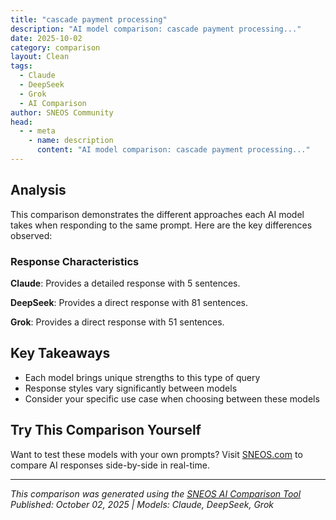 ```yaml
---
title: "cascade payment processing"
description: "AI model comparison: cascade payment processing..."
date: 2025-10-02
category: comparison
layout: Clean
tags:
  - Claude
  - DeepSeek
  - Grok
  - AI Comparison
author: SNEOS Community
head:
  - - meta
    - name: description
      content: "AI model comparison: cascade payment processing..."
---
```


<ChatComparison
  title="cascade payment processing"
  prompt="cascade payment processing"
  :responses='{
    "Claude": "Cascade payment processing is a strategy where payment attempts are routed through multiple payment processors in sequence until a transaction is successfully completed. Here\u0027s how it works:\n\n## How Cascade Processing Works\n\n1. **Primary Processor**: Transaction is first attempted with the main payment processor\n2. **Backup Processors**: If the first attempt fails, the system automatically routes to secondary processors\n3. **Sequential Attempts**: Continues through the processor chain until successful or all options are exhausted\n\n## Key Benefits\n\n### Higher Success Rates\n- Reduces failed transactions due to processor-specific issues\n- Improves overall authorization rates\n- Maximizes revenue capture\n\n### Risk Mitigation\n- Prevents single points of failure\n- Maintains payment processing during outages\n- Distributes processing load across providers\n\n### Cost Optimization\n- Route transactions based on fees and rates\n- Use preferred processors for specific transaction types\n- Optimize for geographic regions\n\n## Common Implementation Strategies\n\n### Failure-Based Routing\n- Route to backup only when primary fails\n- Most common cascade approach\n\n### Rule-Based Routing\n- Route based on card type, amount, or geography\n- Smart routing for optimization\n\n### Load Distribution\n- Spread volume across multiple processors\n- Prevent over-reliance on single provider\n\n## Technical Considerations\n\n- **Response Time**: Additional latency from multiple attempts\n- **Integration Complexity**: Managing multiple processor APIs\n- **Data Security**: Maintaining PCI compliance across all processors\n- **Reconciliation**: Tracking transactions across multiple systems\n\nWould you like me to elaborate on any specific aspect of cascade payment processing?",
    "DeepSeek": "Of course. \u0022Cascade payment processing\u0022 (also known as **cascading transactions**, **failover routing**, or **payment retry logic**) is a crucial strategy for maximizing payment authorization rates and ensuring business continuity.\n\nLet\u0027s break it down in detail.\n\n### What is Cascade Payment Processing?\n\nCascade payment processing is a smart routing system where a single payment request is automatically sent through a series of different payment gateways, processors, or routes **until one successfully authorizes the transaction**.\n\nIf the first attempt fails or times out, the system doesn\u0027t just give up. It immediately and automatically retries the transaction using a different \u0022lane\u0022 or method, much like a GPS recalculating your route when it encounters a roadblock.\n\n---\n\n### The Core Concept: The \u0022Cascade\u0022\n\nThink of it as a waterfall flowing from one pool to the next until it finds a path forward.\n\n**Primary Route (1st Choice):** The most preferred, cost-effective, or reliable processor.\n**Secondary Route (2nd Choice):** The backup option if the primary fails.\n**Tertiary Route (3rd Choice):** Another backup, and so on...\n**Final Fallback:** This could be a different card on file, a different payment method (e.g., ACH after card failure), or simply failing the transaction.\n\n---\n\n### Why is Cascade Processing Used? The Key Benefits\n\n1.  **Maximize Authorization Rates:** This is the #1 reason. A significant portion of declined transactions are due to temporary issues with a specific bank, network, or processor\u2014not the customer\u0027s lack of funds. Cascading can turn a \u0022failed\u0022 transaction into a successful one, directly recovering revenue.\n\n2.  **Increase Reliability and Uptime:** No single payment processor is 100% reliable. They can experience downtime, slowdowns, or technical glitches. A cascade strategy ensures your payment system remains operational even if your primary provider is having an issue.\n\n3.  **Reduce False Declines:** By routing around temporary network problems or processor-specific blacklists, you avoid declining a valid customer\u0027s card, which improves the customer experience and prevents churn.\n\n4.  **Optimize for Cost and Performance:** You can design your cascade to first use the processor with the best interchange rates (to save money). If that fails for a non-fraud reason, it can then cascade to a processor known for higher authorization rates, even if it\u0027s slightly more expensive. *Some revenue is better than none.*\n\n---\n\n### How Does a Typical Cascade Work? (Step-by-Step Example)\n\nLet\u0027s use a subscription billing scenario with two payment gateways: **Stripe** (Primary) and **Adyen** (Secondary).\n\n1.  **Attempt:** On the customer\u0027s billing date, your system attempts to charge their saved credit card via **Stripe**.\n2.  **Failure:** Stripe returns a generic \u0060processor_decline\u0060 or a \u0060gateway_timeout\u0060 error. This is not a hard failure like \u0022insufficient funds\u0022 or \u0022invalid card number.\u0022\n3.  **Cascade Logic Triggers:** Your payment system\u0027s logic identifies this as a retry-able error.\n4.  **Retry:** The system immediately (or after a short delay) resubmits the *exact same payment request* to the **Adyen** gateway.\n5.  **Success:** Adyen successfully communicates with the card network and bank, and the payment is **authorized**.\n6.  **Completion:** The customer is successfully billed, and their service continues uninterrupted. They are none the wiser that a failure occurred behind the scenes.\n\n---\n\n### Crucial Considerations and Best Practices\n\nImplementing cascade processing is powerful, but it must be done intelligently to avoid pitfalls.\n\n| Consideration | Why It\u0027s Important |\n| :--- | :--- |\n| **Error Code Handling** | **This is the most critical part.** You should **only cascade on retry-able errors.** Never cascade on: \u003Cbr\u003E\u2022 \u0060insufficient_funds\u0060 \u003Cbr\u003E\u2022 \u0060invalid_card_number\u0060 \u003Cbr\u003E\u2022 \u0060do_not_honor\u0060 (sometimes) \u003Cbr\u003E\u2022 **\u0060suspected_fraud\u0060** \u003Cbr\u003ECascading on these wastes resources and can anger the issuing bank. Only cascade on transient errors like \u0060processor_timeout\u0060, \u0060gateway_error\u0060, or \u0060system_unavailable\u0060. |\n| **Duplicate Charges** | If a request times out at the primary gateway, it might actually have gone through. Cascading immediately could lead to charging the customer twice. Implement **idempotency keys** (a unique key for each payment attempt) to prevent this. Gateways use these keys to ensure duplicate requests are not processed. |\n| **PCI Compliance** | If you are storing cards to use with multiple gateways (e.g., you have the card tokenized for both Stripe and Adyen), you must ensure your card storage system is PCI compliant. Using a gateway\u0027s own customer/vault system often simplifies this. |\n| **Cost \u0026 Complexity** | You need contracts and integrations with multiple payment providers. Each transaction attempt, even a failed one, might have a minimal cost. The development and logic to manage the cascade also add complexity. |\n| **Customer Communication** | Be careful with customer-facing messages. If the first attempt fails, you shouldn\u0027t email the customer \u0022Your payment failed!\u0022 only for the cascade to succeed seconds later. Only notify the customer after the entire cascade sequence has failed. |\n\n---\n\n### Real-World Use Cases\n\n*   **Subscription Services (SaaS):** Essential for preventing involuntary churn. A customer shouldn\u0027t lose their account because of a one-time processor glitch.\n*   **E-commerce Marketplaces:** Ensures sellers get paid and the platform collects its fees reliably, even during peak sales events like Black Friday when processors are stressed.\n*   **High-Volume Ticketing:** A single ticket purchase failure due to a gateway issue can mean a lost sale. Cascading improves the chance of securing the sale.\n*   **Global Businesses:** Different processors have varying strengths and bank relationships in different regions. You can cascade to a regional specialist if the global provider fails.\n\n### Technical Implementation\n\nThis is typically handled by a payment service or orchestration layer in your backend code. Here\u2019s a simplified pseudocode example:\n\n\u0060\u0060\u0060python\ndef charge_customer(amount, currency, payment_method_id):\n    # Define the cascade order\n    gateways = [StripeGateway, AdyenGateway, BraintreeGateway]\n    \n    for Gateway in gateways:\n        try:\n            result = Gateway.charge(amount, currency, payment_method_id)\n            if result.is_successful():\n                return result # Exit on success!\n            elif result.is_retryable_error():\n                continue # Cascade to the next gateway\n            else:\n                break # Hard failure, stop cascading\n        except GatewayTimeoutError:\n            continue # Cascade on timeout\n    \n    # If we get here, all gateways failed\n    handle_payment_failure()\n\u0060\u0060\u0060\n\n### Conclusion\n\n**Cascade payment processing is a best practice for any serious business that relies on recurring revenue or high-value transactions.** It\u0027s a proactive approach to payment reliability that treats payment infrastructure as a redundant system, ensuring that temporary technical glitches don\u0027t result in lost sales or unhappy customers.",
    "Grok": "Cascade payment processing refers to a system or method in which payments are processed through a series of steps or intermediaries, often with a hierarchical or sequential flow. This concept is commonly used in financial systems, merchant services, or multi-level payment distributions. Below is a breakdown of the concept:\n\n### **What is Cascade Payment Processing?**\nIn cascade payment processing, a payment is directed through a predefined sequence of processors, accounts, or entities. If the first processor or entity in the sequence cannot handle the payment (e.g., due to a failure, declined transaction, or specific rules), the payment \u0022cascades\u0022 to the next processor or entity until it is successfully processed or rejected.\n\n### **Key Features of Cascade Payment Processing**\n1. **Sequential Flow**: Payments are routed through a chain of payment processors or accounts based on predefined rules or priorities.\n2. **Fallback Mechanism**: If a payment fails at one level, it automatically moves to the next available option in the cascade.\n3. **Redundancy**: The system is designed to minimize payment failures by having multiple options for processing.\n4. **Customization**: Rules for cascading can be based on factors like transaction amount, merchant type, geographic location, or processor availability.\n\n### **Applications of Cascade Payment Processing**\n1. **Merchant Payment Systems**:\n   - Merchants may use multiple payment gateways or processors to ensure transactions are completed. If one gateway declines a payment, the system cascades to another gateway.\n   - Example: A retailer might first attempt to process a credit card payment through Processor A. If it fails, the payment cascades to Processor B, and so on.\n\n2. **Multi-Level Affiliate or Commission Payments**:\n   - In affiliate marketing or multi-level marketing (MLM) systems, payments or commissions may cascade through a hierarchy of participants. Earnings are distributed to different levels based on a structure.\n\n3. **Banking and Financial Systems**:\n   - Payments may cascade through correspondent banks or intermediary accounts in international transactions until they reach the final recipient.\n   - Example: A cross-border payment might cascade through multiple banks before reaching the destination account.\n\n4. **Fraud Detection and Risk Management**:\n   - Payment cascades can include checks at each level to filter out fraudulent transactions or ensure compliance with regulations.\n\n### **Benefits of Cascade Payment Processing**\n- **Increased Success Rate**: By having multiple processors or pathways, the likelihood of a successful transaction improves.\n- **Flexibility**: Businesses can integrate multiple payment providers or methods to cater to diverse customer needs.\n- **Reliability**: Reduces the risk of payment failure due to system downtime or processor issues.\n- **Automation**: Cascading logic can be automated, reducing manual intervention.\n\n### **Challenges of Cascade Payment Processing**\n- **Complexity**: Managing multiple processors or levels can complicate system design and maintenance.\n- **Cost**: Using multiple payment gateways or intermediaries may increase transaction fees.\n- **Latency**: Cascading through multiple levels can introduce delays in payment processing.\n- **Compliance**: Ensuring each level complies with regulations (e.g., GDPR, PCI DSS) can be challenging.\n\n### **Example Scenario**\nA customer makes an online purchase worth $100 using a credit card. The merchant\u2019s payment system is set up with a cascade:\n1. The transaction is first sent to Payment Processor A. If Processor A declines the payment (due to a card issue or downtime), it cascades to Processor B.\n2. If Processor B also fails, the system might attempt a different payment method (if provided by the customer) or notify the customer to retry.\n3. If successful at any stage, the payment is processed, and the merchant receives the funds.\n\n### **Conclusion**\nCascade payment processing is a valuable strategy for ensuring transaction reliability and flexibility in complex payment ecosystems. Businesses implementing this system must balance the benefits of redundancy with the potential for increased costs and complexity. If you\u0027re looking to implement or learn more about cascade payment systems, you might consider exploring payment gateway APIs (e.g., Stripe, PayPal) or consulting with a payment processing expert to design a solution tailored to your needs."
  }'
  published-date="11:11"
/>

## Analysis

This comparison demonstrates the different approaches each AI model takes when responding to the same prompt. Here are the key differences observed:

### Response Characteristics

**Claude**: Provides a detailed response with 5 sentences. 

**DeepSeek**: Provides a direct response with 81 sentences. 

**Grok**: Provides a direct response with 51 sentences. 

## Key Takeaways

- Each model brings unique strengths to this type of query
- Response styles vary significantly between models
- Consider your specific use case when choosing between these models

## Try This Comparison Yourself

Want to test these models with your own prompts? Visit [SNEOS.com](https://sneos.com) to compare AI responses side-by-side in real-time.

---

*This comparison was generated using the [SNEOS AI Comparison Tool](https://sneos.com)*
*Published: October 02, 2025 | Models: Claude, DeepSeek, Grok*
